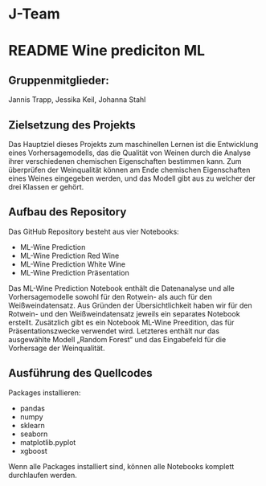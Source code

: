 # J-Team
# README Wine prediciton ML

## Gruppenmitglieder:
Jannis Trapp, Jessika Keil, Johanna Stahl

## Zielsetzung des Projekts
Das Hauptziel dieses Projekts zum maschinellen Lernen ist die Entwicklung eines Vorhersagemodells, das die Qualität von Weinen durch die Analyse ihrer verschiedenen chemischen Eigenschaften bestimmen kann. 
Zum überprüfen der Weinqualität können am Ende chemischen Eigenschaften eines Weines eingegeben werden, und das Modell gibt aus zu welcher der drei Klassen er gehört.

## Aufbau des Repository
Das GitHub Repository besteht aus vier Notebooks: 
- ML-Wine Prediction 
- ML-Wine Prediction Red Wine
- ML-Wine Prediction White Wine
- ML-Wine Prediction Präsentation

Das ML-Wine Prediction Notebook enthält die Datenanalyse und alle Vorhersagemodelle sowohl für den Rotwein- als auch für den Weißweindatensatz. 
Aus Gründen der Übersichtlichkeit haben wir für den Rotwein- und den Weißweindatensatz jeweils ein separates Notebook erstellt. 
Zusätzlich gibt es ein Notebook ML-Wine Preedition, das für Präsentationszwecke verwendet wird. 
Letzteres enthält nur das ausgewählte Modell „Random Forest“ und das Eingabefeld für die Vorhersage der Weinqualität.

## Ausführung des Quellcodes
Packages installieren:
- pandas
- numpy 
- sklearn
- seaborn 
- matplotlib.pyplot 
- xgboost 

Wenn alle Packages installiert sind, können alle Notebooks komplett durchlaufen werden.

